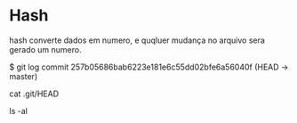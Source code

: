 # Hash
hash converte dados em numero, e quqluer mudança no arquivo sera gerado um numero.

$ git log
commit 257b05686bab6223e181e6c55dd02bfe6a56040f (HEAD -> master)


cat .git/HEAD

ls -al

